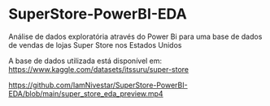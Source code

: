 # SuperStore-PowerBI-EDA
Análise de dados exploratória através do Power Bi para uma base de dados de vendas de lojas Super Store nos Estados Unidos

A base de dados utilizada está disponível em: https://www.kaggle.com/datasets/itssuru/super-store

https://github.com/IamNivestar/SuperStore-PowerBI-EDA/blob/main/super_store_eda_preview.mp4
